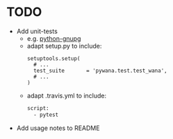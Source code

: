 # TODO
* Add unit-tests
  - e.g. [python-gnupg](https://github.com/isislovecruft/python-gnupg/tree/master/pretty_bad_protocol/test)
  - adapt setup.py to include:
    ```python3
    setuptools.setup(
      # ...
      test_suite       = 'pywana.test.test_wana',
      # ...
    )
    ```
  - adapt .travis.yml to include:
    ```sh
    script:
      - pytest
    ```
* Add usage notes to README

